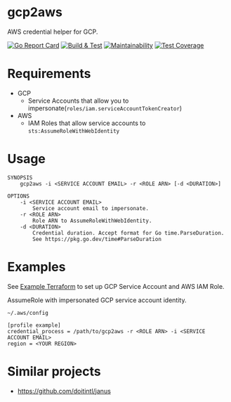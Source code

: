 # gcp2aws
AWS credential helper for GCP.

[![Go Report Card](https://goreportcard.com/badge/github.com/porkbeans/gcp2aws)](https://goreportcard.com/report/github.com/porkbeans/gcp2aws)
[![Build & Test](https://github.com/porkbeans/gcp2aws/actions/workflows/test.yml/badge.svg)](https://github.com/porkbeans/gcp2aws/actions/workflows/test.yml)
[![Maintainability](https://api.codeclimate.com/v1/badges/c8a14b2dd09e72725014/maintainability)](https://codeclimate.com/github/porkbeans/gcp2aws/maintainability)
[![Test Coverage](https://api.codeclimate.com/v1/badges/c8a14b2dd09e72725014/test_coverage)](https://codeclimate.com/github/porkbeans/gcp2aws/test_coverage)

# Requirements
- GCP
  - Service Accounts that allow you to impersonate(`roles/iam.serviceAccountTokenCreator`)
- AWS
  - IAM Roles that allow service accounts to `sts:AssumeRoleWithWebIdentity`

# Usage

```text
SYNOPSIS
    gcp2aws -i <SERVICE ACCOUNT EMAIL> -r <ROLE ARN> [-d <DURATION>]

OPTIONS
    -i <SERVICE ACCOUNT EMAIL>
        Service account email to impersonate.
    -r <ROLE ARN>
        Role ARN to AssumeRoleWithWebIdentity.
    -d <DURATION>
        Credential duration. Accept format for Go time.ParseDuration.
        See https://pkg.go.dev/time#ParseDuration
```

# Examples
See [Example Terraform](./example/main.tf) to set up GCP Service Account and AWS IAM Role.

AssumeRole with impersonated GCP service account identity.

`~/.aws/config`
```text
[profile example]
credential_process = /path/to/gcp2aws -r <ROLE ARN> -i <SERVICE ACCOUNT EMAIL>
region = <YOUR REGION>
```

# Similar projects
- https://github.com/doitintl/janus
